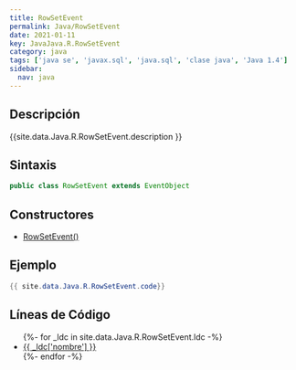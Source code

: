 ```yaml
---
title: RowSetEvent
permalink: Java/RowSetEvent
date: 2021-01-11
key: JavaJava.R.RowSetEvent
category: java
tags: ['java se', 'javax.sql', 'java.sql', 'clase java', 'Java 1.4']
sidebar: 
  nav: java
---
```


## Descripción
{{site.data.Java.R.RowSetEvent.description }}

## Sintaxis
~~~java
public class RowSetEvent extends EventObject
~~~

## Constructores
* [RowSetEvent()](/Java/RowSetEvent/RowSetEvent/)

## Ejemplo
~~~java
{{ site.data.Java.R.RowSetEvent.code}}
~~~

## Líneas de Código
<ul>
{%- for _ldc in site.data.Java.R.RowSetEvent.ldc -%}
   <li>
       <a href="{{_ldc['url'] }}">{{ _ldc['nombre'] }}</a>
   </li>
{%- endfor -%}
</ul>
